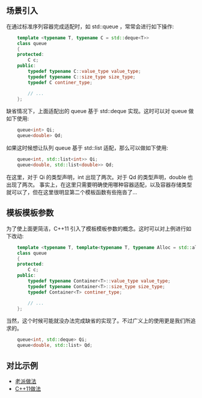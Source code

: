 
## 场景引入

在通过标准序列容器完成适配时，如 std::queue ，常常会进行如下操作:
```c++
    template <typename T, typename C = std::deque<T>>
    class queue
    {
    protected:
        C c;
    public:
        typedef typename C::value_type value_type;
        typedef typename C::size_type size_type;
        typedef C continer_type;

        // ...
    };
```
缺省情况下，上面适配出的 queue 基于 std::deque 实现。这时可以对 queue 做如下使用:
```c++
    queue<int> Qi;
    queue<double> Qd;
```

如果这时候想让队列 queue 基于 std::list 适配，那么可以做如下使用:
```c++
    queue<int, std::list<int>> Qi;
    queue<double, std::list<double>> Qd;
```

在这里，对于 Qi 的类型声明，int 出现了两次。对于 Qd 的类型声明，double 也出现了两次。
事实上，在这里只需要明确使用哪种容器适配，以及容器存储类型就可以了，但在这里很明显第二个模板函数有些拖沓了...

## 模板模板参数
为了使上面更简洁，C++11 引入了模板模板参数的概念。这时可以对上例进行如下改动:
```c++
    template <typename T, template<typename T, typename Alloc = std::allocator<T>> class Container>
    class queue
    {
    protected:
        C c;
    public:
        typedef typename Container<T>::value_type value_type;
        typedef typename Container<T>::size_type size_type;
        typedef Container<T> continer_type;

        // ...
    };
```
当然，这个时候可能就没办法完成缺省的实现了。不过广义上的使用更是我们所追求的。
```c++
    queue<int, std::deque> Qi;
    queue<double, std::list> Qd;
```

## 对比示例
- [老派做法](3-ttp/old.cpp)
- [C++11做法](3-ttp/new.cpp)



